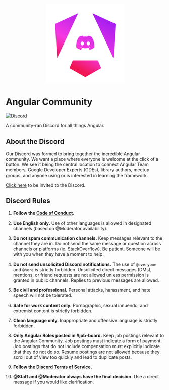 <p align="center">
  <img src="./assets/logo.svg" width="250">
</p>

# Angular Community

[![Discord][discord-badge]][discord-invite-url]

A community-ran Discord for all things Angular.

## About the Discord

Our Discord was formed to bring together the incredible Angular community. We
want a place where everyone is welcome at the click of a button. We see it being
the central location to connect Angular Team members, Google Developer Experts
(GDEs), library authors, meetup groups, and anyone using or is interested in
learning the framework.

[Click here][discord-invite-url] to be invited to the Discord.

## Discord Rules

1. **Follow the [Code of Conduct](./CODE_OF_CONDUCT.md).**

1. **Use English only.** Use of other languages is allowed in designated
   channels (based on @Moderator availability).

1. **Do not spam communication channels.** Keep messages relevant to the channel
   they are in. Do not send the same message or question across channels or
   platforms (ie. StackOverflow). Be patient. Someone will be with you when they
   have a moment to help.

1. **Do not send unsolicited Discord notifications.** The use of `@everyone` and
   `@here` is strictly forbidden. Unsolicited direct messages (DMs), mentions,
   or friend requests are not allowed unless permission is granted in public
   channels. Replies to previous messages are allowed.

1. **Be civil and professional.** Personal attacks, harassment, and hate speech
   will not be tolerated.

1. **Safe for work content only.** Pornographic, sexual innuendo, and extremist
   content is strictly forbidden.

1. **Clean language only.** Inappropriate and offensive language is strictly
   forbidden.

1. **Only Angular Roles posted in #job-board.** Keep job postings relevant to
   the Angular Community. Job postings must indicate a form of payment. Job
   postings that do not include compensation must explicitly indicate that they
   do not do so. Resume postings are not allowed because they scroll out of view
   too quickly and lead to duplicate posts.

1. **Follow the [Discord Terms of Service][discord-tos].**

1. **@Staff and @Moderator always have the final decision.** Use a direct
   message if you would like clarification.

<!--
References
-->

[discord-tos]: https://discord.com/terms
[discord-invite-url]: https://discord.gg/angular
[discord-badge]:
  https://img.shields.io/discord/748677963142135818?color=7289DA&label=Discord&logo=discord&logoColor=ffffff&style=flat-square

